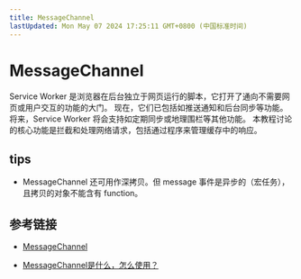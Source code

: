 ```yaml
---
title: MessageChannel
lastUpdated: Mon May 07 2024 17:25:11 GMT+0800 (中国标准时间)
---
```


# MessageChannel

Service Worker 是浏览器在后台独立于网页运行的脚本，它打开了通向不需要网页或用户交互的功能的大门。 现在，它们已包括如推送通知和后台同步等功能。 将来，Service Worker 将会支持如定期同步或地理围栏等其他功能。 本教程讨论的核心功能是拦截和处理网络请求，包括通过程序来管理缓存中的响应。

## tips

- MessageChannel 还可用作深拷贝。但 message 事件是异步的（宏任务），且拷贝的对象不能含有 function。

## 参考链接

- [MessageChannel](https://developer.mozilla.org/zh-CN/docs/Web/API/MessageChannel)

- [MessageChannel是什么，怎么使用？](https://www.jianshu.com/p/4f07ef18b5d7)
